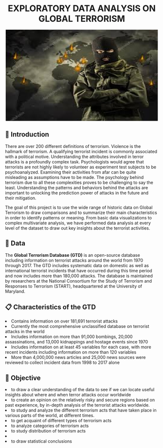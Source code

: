 <h1 align="center"> EXPLORATORY DATA ANALYSIS ON GLOBAL TERRORISM </h1>
<p align="center"> 
  <img src="Images/images.jpg" alt="images.jpg" width="500px" height="300px">
</p>

<h2>📄 Introduction</h2>

There are over 200 different definitions of terrorism. Violence is the hallmark of terrorism. A qualifying terrorist incident is commonly associated with a political motive. Understanding the attributes involved in terror attacks is a profoundly complex task. Psychologists would agree that terrorists are not highly likely to volunteer as experiment test subjects to be psychoanalyzed. Examining their activities from afar can be quite misleading as assumptions have to be made. The psychology behind terrorism due to all these complexities proves to be challenging to say the least. Understanding the patterns and behaviors behind the attacks are important to unlocking the prediction power of attacks in the future and their mitigation.

The goal of this project is to use the wide range of historic data on Global Terrorism to draw comparisons and to summarize their main characteristics in order to identify patterns or meaning. From basic data visualizations to complex multivariate analysis, we have performed data analysis at every level of the dataset to draw out key insights about the terrorist activities.

<h2>💾 Data</h2>

The **Global Terrorism Database (GTD)** is an open-source database including information on terrorist attacks around the world from 1970 through 2017. The GTD includes systematic data on domestic as well as international terrorist incidents that have occurred during this time period and now includes more than 180,000 attacks. The database is maintained by researchers at the National Consortium for the Study of Terrorism and Responses to Terrorism (START), headquartered at the University of Maryland.

<h2>📋 Characteristics of the GTD</h2>
<li> Contains information on over 181,691 terrorist attacks </li>
<li> Currently the most comprehensive unclassified database on terrorist attacks in the world </li>
<li> Includes information on more than 91,000 bombings, 20,000 assassinations, and 13,000 kidnappings and hostage events since 1970 </li>
<li> Includes information on at least 45 variables for each case, with more recent incidents including information on more than 120 variables </li>
<li> More than 4,000,000 news articles and 25,000 news sources were reviewed to collect incident data from 1998 to 2017 alone </li>

<h2>🎯 Objective</h2>

<li>to draw a clear understanding of the data to see if we can locate useful insights about where and when terror attacks occur worldwide</li>
<li>to create an opinion on the relatively risky and secure regions based on past experience, by in-depth analysis of the terrorist attacks worldwide.</li>
<li>to study and analyze the different terrorism acts that have taken place in various parts of the world, at different times.</li>
<li>to get acquaint of different types of terrorism acts</li>
<li>to analyze categories of terrorism acts</li>
<li>to study distribution of terrorism acts<li>
<li>to draw statistical conclusions</li>

